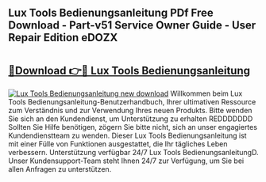 ## Lux Tools Bedienungsanleitung PDf Free Download - Part-v51 Service Owner Guide - User Repair Edition eDOZX

# <h2><a href="http://df2a68.blite.top/?on=Lux+Tools+Bedienungsanleitung">🔗Download 👉🔴 Lux Tools Bedienungsanleitung</a></h2>

[![Lux Tools Bedienungsanleitung new download](https://i.imgur.com/lujVjoI.png)](http://df2a68.blite.top/?on=Lux+Tools+Bedienungsanleitung)
Willkommen beim Lux Tools Bedienungsanleitung-Benutzerhandbuch, Ihrer ultimativen Ressource zum Verständnis und zur Verwendung Ihres neuen Produkts. Bitte wenden Sie sich an den Kundendienst, um Unterstützung zu erhalten REDDDDDDD Sollten Sie Hilfe benötigen, zögern Sie bitte nicht, sich an unser engagiertes Kundendienstteam zu wenden. Dieser Lux Tools Bedienungsanleitung ist mit einer Fülle von Funktionen ausgestattet, die Ihr tägliches Leben verbessern. Unterstützung verfügbar 24/7 Lux Tools BedienungsanleitungD. Unser Kundensupport-Team steht Ihnen 24/7 zur Verfügung, um Sie bei allen Anfragen zu unterstützen.
